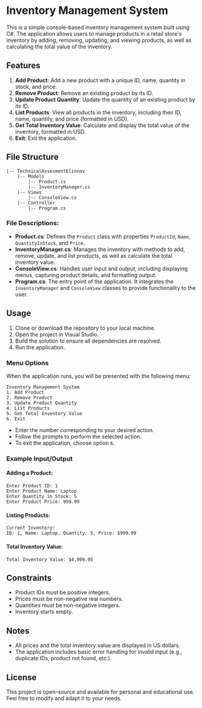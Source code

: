 # Inventory Management System

This is a simple console-based inventory management system built using C#. The application allows users to manage products in a retail store's inventory by adding, removing, updating, and viewing products, as well as calculating the total value of the inventory.

## Features

1. **Add Product**: Add a new product with a unique ID, name, quantity in stock, and price.
2. **Remove Product**: Remove an existing product by its ID.
3. **Update Product Quantity**: Update the quantity of an existing product by its ID.
4. **List Products**: View all products in the inventory, including their ID, name, quantity, and price (formatted in USD).
5. **Get Total Inventory Value**: Calculate and display the total value of the inventory, formatted in USD.
6. **Exit**: Exit the application.

## File Structure

```
|-- TechnicalAssesmentElinnov
    |-- Models
        |-- Product.cs
        |-- InventoryManager.cs
    |-- Views
        |-- ConsoleView.cs
    |-- Controller
        |-- Program.cs
```

### File Descriptions:
- **Product.cs**: Defines the `Product` class with properties `ProductId`, `Name`, `QuantityInStock`, and `Price`.
- **InventoryManager.cs**: Manages the inventory with methods to add, remove, update, and list products, as well as calculate the total inventory value.
- **ConsoleView.cs**: Handles user input and output, including displaying menus, capturing product details, and formatting output.
- **Program.cs**: The entry point of the application. It integrates the `InventoryManager` and `ConsoleView` classes to provide functionality to the user.

## Usage

1. Clone or download the repository to your local machine.
2. Open the project in Visual Studio.
3. Build the solution to ensure all dependencies are resolved.
4. Run the application.

### Menu Options

When the application runs, you will be presented with the following menu:
```
Inventory Management System
1. Add Product
2. Remove Product
3. Update Product Quantity
4. List Products
5. Get Total Inventory Value
6. Exit
```

- Enter the number corresponding to your desired action.
- Follow the prompts to perform the selected action.
- To exit the application, choose option `6`.

### Example Input/Output

#### Adding a Product:
```
Enter Product ID: 1
Enter Product Name: Laptop
Enter Quantity in Stock: 5
Enter Product Price: 999.99
```

#### Listing Products:
```
Current Inventory:
ID: 1, Name: Laptop, Quantity: 5, Price: $999.99
```

#### Total Inventory Value:
```
Total Inventory Value: $4,999.95
```

## Constraints

- Product IDs must be positive integers.
- Prices must be non-negative real numbers.
- Quantities must be non-negative integers.
- Inventory starts empty.

## Notes

- All prices and the total inventory value are displayed in US dollars.
- The application includes basic error handling for invalid input (e.g., duplicate IDs, product not found, etc.).


## License

This project is open-source and available for personal and educational use. Feel free to modify and adapt it to your needs.

